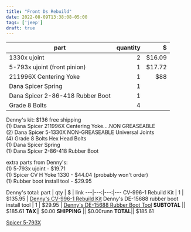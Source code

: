 ```yaml
---
title: "Front Ds Rebuild"
date: 2022-08-09T13:38:08-05:00
tags: ['jeep']
draft: true
---
```


part | quantity | $
---|---:|---:
1330x ujoint | 2 | $16.09 | rockauto
5-793x ujoint (front pinion) | 1 | $17.72 | rockauto
211996X Centering Yoke | 1 | $88 | summit 
Dana Spicer Spring | 1 
Dana Spicer 2-86-418 Rubber Boot | 1
Grade 8 Bolts | 4

Denny's kit: $136 free shipping  
(1) Dana Spicer 211996X Centering Yoke....NON GREASEABLE  
(2) Dana Spicer 5-1330X NON-GREASEABLE Universal Joints  
(4) Grade 8 Bolts Hex Head Bolts  
(1) Dana Spicer Spring  
(1) Dana Spicer 2-86-418 Rubber Boot  

extra parts from Denny's:  
(1) 5-793x ujoint - $19.71  
(1) Spicer CV H Yoke 1330 - $44.04 (probably won't order)  
(1) Rubber boot install tool - $29.95  
 

Denny's total:
part | qty | $ | link
---|---:|---:|---
CV-996-1 Rebuild Kit | 1 | $135.95 | [Denny's CV-996-1 Rebuild Kit](https://www.dennysdriveshaft.com/p2296_cv_996_1_rebuild_kit_for_2003_to_2006_jeep_tj_rubicon_with_o.html)
Denny's DE-15688 rubber boot install tool | 1 | $29.95 | [Denny's DE-15688 Rubber Boot Tool](https://www.dennysdriveshaft.com/p13704_dennys_de_15688_installation_tool_for_rubber_boot_part_numbe.html)
**SUBTOTAL** || $185.61
**TAX**|| $0.00
**SHIPPING** || $0.00runn
**TOTAL**|| $185.61

[Spicer 5-793X](https://www.dennysdriveshaft.com/p2264_dana_spicer_5_793x_fits_2003_to_2006_jeep_tj_rubicon_and_unl.html)
